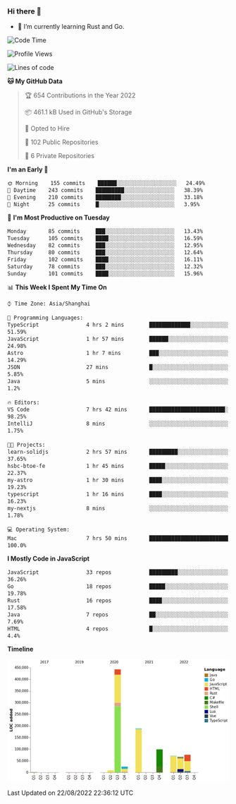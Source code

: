 ### Hi there 👋

- 🌱 I’m currently learning Rust and Go.

<!--START_SECTION:waka-->
![Code Time](http://img.shields.io/badge/Code%20Time-680%20hrs%2033%20mins-blue)

![Profile Views](http://img.shields.io/badge/Profile%20Views-0-blue)

![Lines of code](https://img.shields.io/badge/From%20Hello%20World%20I%27ve%20Written-979%20Thousand%20lines%20of%20code-blue)

**🐱 My GitHub Data** 

> 🏆 654 Contributions in the Year 2022
 > 
> 📦 461.1 kB Used in GitHub's Storage 
 > 
> 💼 Opted to Hire
 > 
> 📜 102 Public Repositories 
 > 
> 🔑 6 Private Repositories  
 > 
**I'm an Early 🐤** 

```text
🌞 Morning    155 commits    ██████░░░░░░░░░░░░░░░░░░░   24.49% 
🌆 Daytime    243 commits    █████████░░░░░░░░░░░░░░░░   38.39% 
🌃 Evening    210 commits    ████████░░░░░░░░░░░░░░░░░   33.18% 
🌙 Night      25 commits     █░░░░░░░░░░░░░░░░░░░░░░░░   3.95%

```
📅 **I'm Most Productive on Tuesday** 

```text
Monday       85 commits     ███░░░░░░░░░░░░░░░░░░░░░░   13.43% 
Tuesday      105 commits    ████░░░░░░░░░░░░░░░░░░░░░   16.59% 
Wednesday    82 commits     ███░░░░░░░░░░░░░░░░░░░░░░   12.95% 
Thursday     80 commits     ███░░░░░░░░░░░░░░░░░░░░░░   12.64% 
Friday       102 commits    ████░░░░░░░░░░░░░░░░░░░░░   16.11% 
Saturday     78 commits     ███░░░░░░░░░░░░░░░░░░░░░░   12.32% 
Sunday       101 commits    ████░░░░░░░░░░░░░░░░░░░░░   15.96%

```


📊 **This Week I Spent My Time On** 

```text
⌚︎ Time Zone: Asia/Shanghai

💬 Programming Languages: 
TypeScript               4 hrs 2 mins        █████████████░░░░░░░░░░░░   51.59% 
JavaScript               1 hr 57 mins        ██████░░░░░░░░░░░░░░░░░░░   24.98% 
Astro                    1 hr 7 mins         ███░░░░░░░░░░░░░░░░░░░░░░   14.29% 
JSON                     27 mins             █░░░░░░░░░░░░░░░░░░░░░░░░   5.85% 
Java                     5 mins              ░░░░░░░░░░░░░░░░░░░░░░░░░   1.2%

🔥 Editors: 
VS Code                  7 hrs 42 mins       ████████████████████████░   98.25% 
IntelliJ                 8 mins              ░░░░░░░░░░░░░░░░░░░░░░░░░   1.75%

🐱‍💻 Projects: 
learn-solidjs            2 hrs 57 mins       █████████░░░░░░░░░░░░░░░░   37.65% 
hsbc-btoe-fe             1 hr 45 mins        █████░░░░░░░░░░░░░░░░░░░░   22.37% 
my-astro                 1 hr 30 mins        ████░░░░░░░░░░░░░░░░░░░░░   19.23% 
typescript               1 hr 16 mins        ████░░░░░░░░░░░░░░░░░░░░░   16.23% 
my-nextjs                8 mins              ░░░░░░░░░░░░░░░░░░░░░░░░░   1.78%

💻 Operating System: 
Mac                      7 hrs 50 mins       █████████████████████████   100.0%

```

**I Mostly Code in JavaScript** 

```text
JavaScript               33 repos            █████████░░░░░░░░░░░░░░░░   36.26% 
Go                       18 repos            █████░░░░░░░░░░░░░░░░░░░░   19.78% 
Rust                     16 repos            ████░░░░░░░░░░░░░░░░░░░░░   17.58% 
Java                     7 repos             ██░░░░░░░░░░░░░░░░░░░░░░░   7.69% 
HTML                     4 repos             █░░░░░░░░░░░░░░░░░░░░░░░░   4.4%

```


**Timeline**

![Chart not found](https://raw.githubusercontent.com/elton/elton/main/charts/bar_graph.png) 


 Last Updated on 22/08/2022 22:36:12 UTC
<!--END_SECTION:waka-->

<!--
**elton/elton** is a ✨ _special_ ✨ repository because its `README.md` (this file) appears on your GitHub profile.

Here are some ideas to get you started:

- 🔭 I’m currently working on ...
- 🌱 I’m currently learning ...
- 👯 I’m looking to collaborate on ...
- 🤔 I’m looking for help with ...
- 💬 Ask me about ...
- 📫 How to reach me: ...
- 😄 Pronouns: ...
- ⚡ Fun fact: ...
-->
